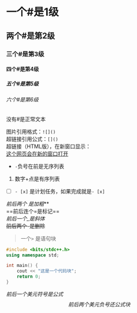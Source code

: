 # 一个#是1级
## 两个#是第2级
### 三个#是第3级
#### 四个#是第4级
##### 五个#是第5级
###### 六个#是第6级
没有#是正常文本

图片引用格式：`![]()`  
超链接引用公式：`[]()`  
超链接（HTML版），在新窗口显示：  
<a href="https://example.com" target="_blank">这个网页会在新的窗口打开</a>  
- `-`负号在前是无序列表  
1. 数字+点是有序列表  
- [ ] `- [x]` 是计划任务，如果完成就是`- [x]`

**前后两个* 是加粗***  
==前后连个=是标记==  
_前后一个_是斜体_  
~~前后两个~~`~`~~是删除~~  
> 一个`>` 是语句块  

```cpp
#include <bits/stdc++.h>
using namespace std;

int main() {
	cout << "这是一个代码块";
	return 0;
}
```
$前后一个美元符号是公式$
$$
前后两个美元负号还公式块
$$
